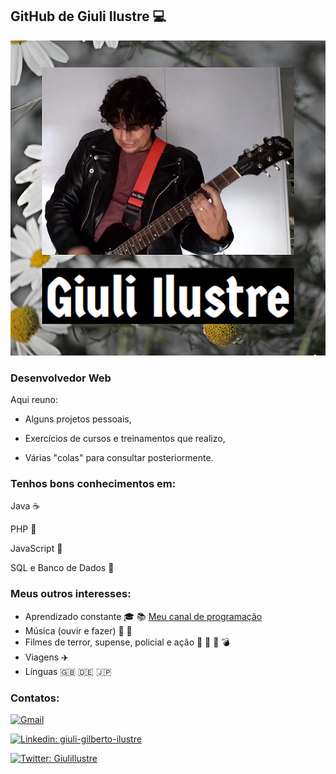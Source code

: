 ##  GitHub de Giuli Ilustre  :computer:

<div align="center">
  
![imagem capa](CapaPerfil_p.png)
  
</div>


### Desenvolvedor Web 

Aqui reuno:

- Alguns projetos pessoais,

- Exercícios de cursos e treinamentos que realizo,

- Várias "colas" para consultar posteriormente.

### Tenhos bons conhecimentos em:

Java    :coffee:

PHP  :elephant:

JavaScript   :pencil:

SQL e Banco de Dados  :game_die:

### Meus outros interesses:
- Aprendizado constante :mortar_board: :books: 
[Meu canal de programação](https://www.youtube.com/channel/UCG4QbYuAjl7fRmgZbZr0fEA)
- Música (ouvir e fazer)  :musical_score:  :guitar:
- Filmes de terror, supense, policial e ação :jack_o_lantern: :ghost: :gun: :bomb: 
- Viagens :airplane:
- Línguas :uk: :de: :jp:

### Contatos:
[![Gmail](https://img.shields.io/twitter/url?label=email&logo=gmail&style=social&url=http%3A%2F%2Fmailto%3Astephanyn7%40gmail.com)](mailto:ilustre.giuli@gmail.com)

[![Linkedin: giuli-gilberto-ilustre](https://img.shields.io/badge/-GiuliIlustre-blue?style=flat-square&logo=Linkedin&logoColor=white&link=https://www.linkedin.com/in/giuli-gilberto-ilustre-63742252/)](https://www.linkedin.com/in/giuli-gilberto-ilustre-63742252/)

[![Twitter: GiuliIlustre](https://img.shields.io/twitter/follow/GiuliIlustre?style=social)](https://twitter.com/GiuliIlustre)







